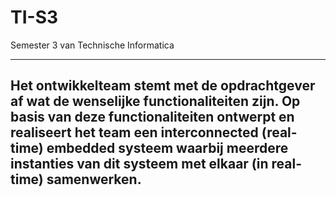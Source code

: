 # TI-S3
Semester 3 van Technische Informatica

---
Het ontwikkelteam stemt met de opdrachtgever af wat de wenselijke functionaliteiten zijn.
Op basis van deze functionaliteiten ontwerpt en realiseert het team een interconnected (real-time) embedded systeem waarbij meerdere instanties van dit systeem met elkaar (in real-time) samenwerken.
---
